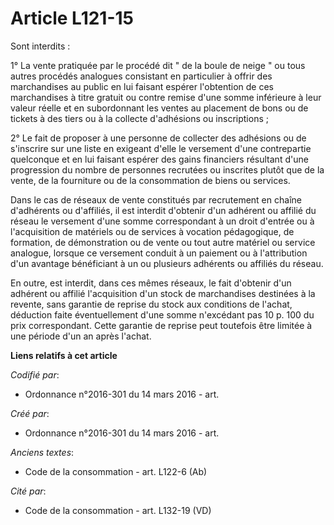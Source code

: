 # Article L121-15

Sont interdits : 

1° La vente pratiquée par le procédé dit " de la boule de neige " ou tous autres procédés analogues consistant en particulier
à offrir des marchandises au public en lui faisant espérer l'obtention de ces marchandises à titre gratuit ou contre remise
d'une somme inférieure à leur valeur réelle et en subordonnant les ventes au placement de bons ou de tickets à des tiers ou à
la collecte d'adhésions ou inscriptions ; 

2° Le fait de proposer à une personne de collecter des adhésions ou de s'inscrire sur une liste en exigeant d'elle le
versement d'une contrepartie quelconque et en lui faisant espérer des gains financiers résultant d'une progression du nombre
de personnes recrutées ou inscrites plutôt que de la vente, de la fourniture ou de la consommation de biens ou services. 

Dans le cas de réseaux de vente constitués par recrutement en chaîne d'adhérents ou d'affiliés, il est interdit d'obtenir
d'un adhérent ou affilié du réseau le versement d'une somme correspondant à un droit d'entrée ou à l'acquisition de matériels
ou de services à vocation pédagogique, de formation, de démonstration ou de vente ou tout autre matériel ou service analogue,
lorsque ce versement conduit à un paiement ou à l'attribution d'un avantage bénéficiant à un ou plusieurs adhérents ou
affiliés du réseau. 

En outre, est interdit, dans ces mêmes réseaux, le fait d'obtenir d'un adhérent ou affilié l'acquisition d'un stock de
marchandises destinées à la revente, sans garantie de reprise du stock aux conditions de l'achat, déduction faite
éventuellement d'une somme n'excédant pas 10 p. 100 du prix correspondant. Cette garantie de reprise peut toutefois être
limitée à une période d'un an après l'achat.

**Liens relatifs à cet article**

_Codifié par_:

  - Ordonnance n°2016-301 du 14 mars 2016 - art.

_Créé par_:

  - Ordonnance n°2016-301 du 14 mars 2016 - art.

_Anciens textes_:

  - Code de la consommation - art. L122-6 (Ab)

_Cité par_:

  - Code de la consommation - art. L132-19 (VD)
